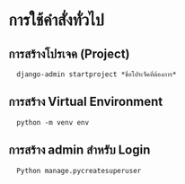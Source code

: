 #      การใช้คำสั่งทั่วไป

##      การสร้างโปรเจค (Project)
      
      django-admin startproject *ขื่อโปรเจ็คที่ต้องการ*

##      การสร้าง Virtual Environment
      
      python -m venv env

##      การสร้าง admin สำหรับ Login
      
      Python manage.pycreatesuperuser

